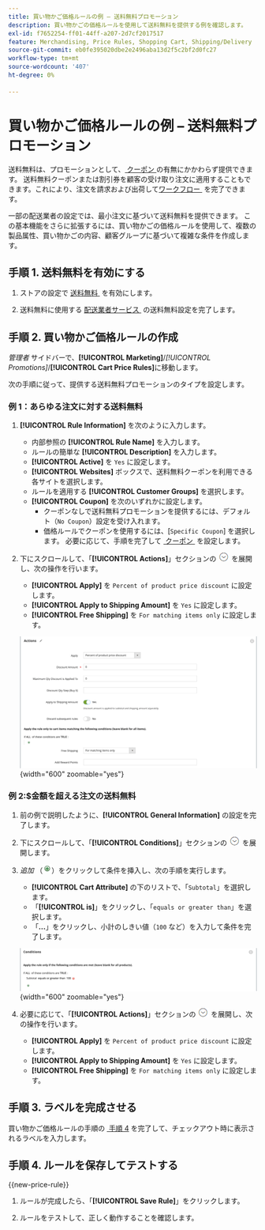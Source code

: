 ```yaml
---
title: 買い物かご価格ルールの例 – 送料無料プロモーション
description: 買い物かごの価格ルールを使用して送料無料を提供する例を確認します。
exl-id: f7652254-ff01-44ff-a207-2d7cf2017517
feature: Merchandising, Price Rules, Shopping Cart, Shipping/Delivery
source-git-commit: eb0fe395020dbe2e2496aba13d2f5c2bf2d0fc27
workflow-type: tm+mt
source-wordcount: '407'
ht-degree: 0%

---
```


# 買い物かご価格ルールの例 – 送料無料プロモーション

送料無料は、プロモーションとして、[&#x200B; クーポン &#x200B;](price-rules-cart-coupon.md) の有無にかかわらず提供できます。 送料無料クーポンまたは割引券を顧客の受け取り注文に適用することもできます。これにより、注文を請求および出荷して [&#x200B; ワークフロー &#x200B;](../stores-purchase/order-processing.md#order-workflow-and-processing) を完了できます。

一部の配送業者の設定では、最小注文に基づいて送料無料を提供できます。 この基本機能をさらに拡張するには、買い物かごの価格ルールを使用して、複数の製品属性、買い物かごの内容、顧客グループに基づいて複雑な条件を作成します。

## 手順 1. 送料無料を有効にする

1. ストアの設定で [&#x200B; 送料無料 &#x200B;](../stores-purchase/shipping-free.md) を有効にします。

1. 送料無料に使用する [&#x200B; 配送業者サービス &#x200B;](../stores-purchase/carriers.md) の送料無料設定を完了します。

## 手順 2. 買い物かご価格ルールの作成

_管理者_ サイドバーで、**[!UICONTROL Marketing]**/_[!UICONTROL Promotions]_/**[!UICONTROL Cart Price Rules]**&#x200B;に移動します。

次の手順に従って、提供する送料無料プロモーションのタイプを設定します。

### 例 1：あらゆる注文に対する送料無料

1. **[!UICONTROL Rule Information]** を次のように入力します。

   - 内部参照の **[!UICONTROL Rule Name]** を入力します。
   - ルールの簡単な **[!UICONTROL Description]** を入力します。
   - **[!UICONTROL Active]** を `Yes` に設定します。
   - **[!UICONTROL Websites]** ボックスで、送料無料クーポンを利用できる各サイトを選択します。
   - ルールを適用する **[!UICONTROL Customer Groups]** を選択します。
   - **[!UICONTROL Coupon]** を次のいずれかに設定します。
      - クーポンなしで送料無料プロモーションを提供するには、デフォルト（`No Coupon`）設定を受け入れます。
      - 価格ルールでクーポンを使用するには、[`Specific Coupon`] を選択します。 必要に応じて、手順を完了して [&#x200B; クーポン &#x200B;](price-rules-cart-coupon.md) を設定します。

1. 下にスクロールして、「**[!UICONTROL Actions]**」セクションの ![&#x200B; 展開セレクター &#x200B;](../assets/icon-display-expand.png) を展開し、次の操作を行います。

   - **[!UICONTROL Apply]** を `Percent of product price discount` に設定します。
   - **[!UICONTROL Apply to Shipping Amount]** を `Yes` に設定します。
   - **[!UICONTROL Free Shipping]** を `For matching items only` に設定します。

   ![&#x200B; 買い物かご価格ルール – 送料無料アクション &#x200B;](./assets/free-shipping-actions.png){width="600" zoomable="yes"}

### 例 2:$金額を超える注文の送料無料

1. 前の例で説明したように、**[!UICONTROL General Information]** の設定を完了します。

1. 下にスクロールして、「**[!UICONTROL Conditions]**」セクションの ![&#x200B; 展開セレクター &#x200B;](../assets/icon-display-expand.png) を展開します。

1. _追加_ （![&#x200B; 追加アイコン &#x200B;](../assets/icon-add-green-circle.png)）をクリックして条件を挿入し、次の手順を実行します。

   - **[!UICONTROL Cart Attribute]** の下のリストで、「`Subtotal`」を選択します。
   - 「**[!UICONTROL is]**」をクリックし、「`equals or greater than`」を選択します。
   - 「**...**」をクリックし、小計のしきい値（`100` など）を入力して条件を完了します。

   ![&#x200B; 買い物かご価格ルール – 条件 &#x200B;](./assets/free-shipping-condition1.png){width="600" zoomable="yes"}

1. 必要に応じて、「**[!UICONTROL Actions]**」セクションの ![&#x200B; 拡張セレクター &#x200B;](../assets/icon-display-expand.png) を展開し、次の操作を行います。

   - **[!UICONTROL Apply]** を `Percent of product price discount` に設定します。
   - **[!UICONTROL Apply to Shipping Amount]** を `Yes` に設定します。
   - **[!UICONTROL Free Shipping]** を `For matching items only` に設定します。

## 手順 3. ラベルを完成させる

買い物かご価格ルールの手順の [&#x200B; 手順 4](price-rules-cart.md) を完了して、チェックアウト時に表示されるラベルを入力します。

## 手順 4. ルールを保存してテストする

{{new-price-rule}}

1. ルールが完成したら、「**[!UICONTROL Save Rule]**」をクリックします。

1. ルールをテストして、正しく動作することを確認します。
